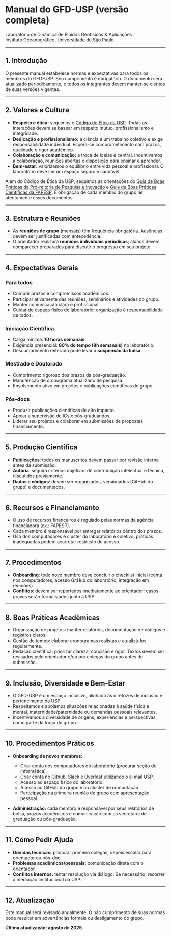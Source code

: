 # Manual do GFD-USP (versão completa)
Laboratório de Dinâmica de Fluidos Geofísicos & Aplicações  
Instituto Oceanográfico, Universidade de São Paulo  

---

## 1. Introdução
O presente manual estabelece normas e expectativas para todos os membros do GFD-USP. Seu cumprimento é obrigatório. O documento será atualizado periodicamente, e todos os integrantes devem manter-se cientes de suas versões vigentes.

---

## 2. Valores e Cultura  

- **Respeito e ética:** seguimos o [Código de Ética da USP](https://prip.usp.br/areas/direitos-humanos/codigo-de-etica-da-usp/). Todas as interações devem se basear em respeito mútuo, profissionalismo e integridade.  
- **Dedicação e profissionalismo:** a ciência é um trabalho coletivo e exige responsabilidade individual. Espera-se comprometimento com prazos, qualidade e rigor acadêmico.  
- **Colaboração e comunicação:** a troca de ideias é central. Incentivamos a colaboração, reuniões abertas e disposição para ensinar e aprender.  
- **Bem-estar:** valorizamos o equilíbrio entre vida pessoal e profissional. O laboratório deve ser um espaço seguro e saudável.  

Além do Código de Ética da USP, seguimos as orientações do [Guia de Boas Práticas da Pró-reitoria de Pesquisa e Inovação](https://prpi.usp.br/wp-content/uploads/sites/1239/2023/05/Guia_Boas_Praticas-2ed.pdf) e [Guia de Boas Práticas Científicas da FAPESP](https://www.fapesp.br/acordos/SECOVI/boas_praticas.pdf). É obrigação de cada membro do grupo ler atentamente esses documentos.

---

## 3. Estrutura e Reuniões
- As **reuniões de grupo** (mensais) têm frequência obrigatória. Ausências devem ser justificadas com antecedência.  
- O orientador realizará **reuniões individuais periódicas**; alunos devem comparecer preparados para discutir o progresso em seu projeto.  

---

## 4. Expectativas Gerais
### Para todos
- Cumprir prazos e compromissos acadêmicos.  
- Participar ativamente das reuniões, seminários e atividades do grupo.  
- Manter comunicação clara e profissional.  
- Cuidar do espaço físico do laboratório: organização é responsabilidade de todos.  

### Iniciação Científica
- Carga mínima: **10 horas semanais**.  
- Exigência presencial: **80% do tempo (8h semanais)** no laboratório.  
- Descumprimento reiterado pode levar à **suspensão da bolsa**.  

### Mestrado e Doutorado
- Cumprimento rigoroso dos prazos da pós-graduação.  
- Manutenção de cronograma atualizado de pesquisa.  
- Envolvimento ativo em projetos e publicações científicas do grupo.  

### Pós-docs
- Produzir publicações científicas de alto impacto.  
- Apoiar a supervisão de ICs e pós-graduandos.  
- Liderar seu projetos e colaborar em submissões de propostas financiamento.  

---

## 5. Produção Científica
- **Publicações**: todos os manuscritos devem passar por revisão interna antes da submissão.  
- **Autoria**: seguirá critérios objetivos de contribuição intelectual e técnica, discutidos previamente.  
- **Dados e códigos**: devem ser organizados, versionados (GitHub do grupo) e documentados.  

---

## 6. Recursos e Financiamento
- O uso de recursos financeiros é regulado pelas normas da agência financiadora (ex.: FAPESP).  
- Cada membro é responsável por entregar relatórios dentro dos prazos.  
- Uso dos computadores e cluster do laboratório é coletivo; práticas inadequadas podem acarretar restrição de acesso.  

---

## 7. Procedimentos
- **Onboarding**: todo novo membro deve concluir o checklist inicial (conta nos computadores, acesso GitHub do laboratório, integração em reuniões).
- **Conflitos**: devem ser reportados imediatamente ao orientador; casos graves serão formalizados junto à USP.

---

## 8. Boas Práticas Acadêmicas  

- Organização de projetos: manter relatórios, documentação de códigos e registros claros.  
- Gestão de tempo: elaborar cronogramas realistas e atualizá-los regularmente.  
- Redação científica: priorizar clareza, concisão e rigor. Textos devem ser revisados pelo orientador e/ou por colegas do grupo antes de submissão.  

---

## 9. Inclusão, Diversidade e Bem-Estar  

- O GFD-USP é um espaço inclusivo, alinhado às diretrizes de inclusão e pertencimento da USP.  
- Respeitamos e apoiamos situações relacionadas à saúde física e mental, maternidade/paternidade ou demandas pessoais relevantes.  
- Incentivamos a diversidade de origens, experiências e perspectivas como parte da força do grupo.  

---

## 10. Procedimentos Práticos  

- **Onboarding de novos membros:**  
  - Criar conta nos computadores do laboratório (procurar seção de informática)
  - Criar conta no Github, Slack e Overleaf utilizando o e-mail USP.  
  - Acesso ao espaço físico do laboratório.  
  - Acesso ao GitHub do grupo e ao cluster de computação.  
  - Participação na primeira reunião de grupo com apresentação pessoal.  

- **Administração:** cada membro é responsável por seus relatórios de bolsa, prazos acadêmicos e comunicação com as secretaria de graduação ou pós-graduação.  

---

## 11. Como Pedir Ajuda  

- **Dúvidas técnicas:** procurar primeiro colegas, depois escalar para orientador ou pós-doc.  
- **Problemas acadêmicos/pessoais:** comunicação direta com o orientador.  
- **Conflitos internos:** tentar resolução via diálogo. Se necessário, recorrer a mediação institucional da USP.  

---

## 12. Atualização
Este manual será revisado anualmente. O não cumprimento de suas normas pode resultar em advertências formais ou desligamento do grupo.  

**Última atualização: agosto de 2025**  



